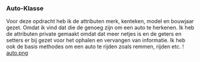 ### Auto-Klasse
Voor deze opdracht heb ik de attributen merk, kenteken, model en bouwjaar gezet. Omdat
ik vind dat die de genoeg zijn om een auto te herkenen. Ik heb de attributen private 
gemaakt omdat dat meer netjes is en de geters en setters er bij gezet voor het ophalen 
en vervangen van informatie. Ik heb ook de basis methodes om een auto te rijden zoals 
remmen, rijden etc. ! [auto.png](Auto.png)

